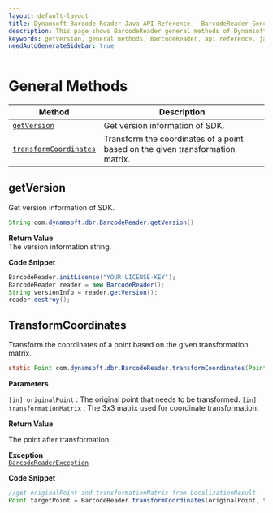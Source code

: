 ```yaml
---
layout: default-layout
title: Dynamsoft Barcode Reader Java API Reference - BarcodeReader General Methods
description: This page shows BarcodeReader general methods of Dynamsoft Barcode Reader for Java SDK API Reference.
keywords: getVersion, general methods, BarcodeReader, api reference, java
needAutoGenerateSidebar: true
---
```


# General Methods

  | Method               | Description |
  |----------------------|-------------|
  | [`getVersion`](#getversion) | Get version information of SDK.|
  | [`transformCoordinates`](#transformcoordinates) | Transform the coordinates of a point based on the given transformation matrix. |

## getVersion

Get version information of SDK.

```java
String com.dynamsoft.dbr.BarcodeReader.getVersion()	
```

**Return Value**  
The version information string.

**Code Snippet**  
```java
BarcodeReader.initLicense("YOUR-LICENSE-KEY");
BarcodeReader reader = new BarcodeReader();
String versionInfo = reader.getVersion();
reader.destroy();
```

## TransformCoordinates

Transform the coordinates of a point based on the given transformation matrix.

```java
static Point com.dynamsoft.dbr.BarcodeReader.transformCoordinates(Point originalPoint, double[] transformationMatrix) throws BarcodeReaderException
```

**Parameters**  

`[in] originalPoint` : The original point that needs to be transformed.
`[in] transformationMatrix` : The 3x3 matrix used for coordinate transformation.

**Return Value**  

The point after transformation.

**Exception**  
[`BarcodeReaderException`](../class/BarcodeReaderException.md)

**Code Snippet**  

```java
//get originalPoint and transformationMatrix from LocalizationResult
Point targetPoint = BarcodeReader.transformCoordinates(originalPoint, transformationMatrix);
```
